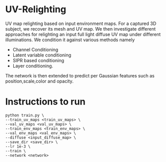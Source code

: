 # UV-Relighting
UV map relighting based on input environment maps. For a captured 3D subject, we recover its mesh and UV map. We then investigate different approaches for relighting an input full light diffuse UV map under different illuminations. We condition it against various methods namely
+ Channel Conditioning
+ Latent variable conditioning
+ SIPR based conditioning
+ Layer conditioning.

The network is then extended to predict per Gaussian features such as position,scale,color and opacity.
# Instructions to run
```
python train.py \
--train_uv_maps <train_uv_maps> \
--val_uv_maps <val_uv_maps> \
--train_env_maps <train_env_maps> \
--val_env_maps <val_env_maps> \
--diffuse <input_diffuse_map> \
--save_dir <save_dir> \
--lr 1e-3 \
--train \
--network <network>
```